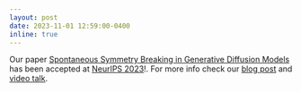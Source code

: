 ```yaml
---
layout: post
date: 2023-11-01 12:59:00-0400
inline: true
---
```


Our paper <a href="https://arxiv.org/abs/2305.19693">Spontaneous Symmetry Breaking in Generative Diffusion Models</a> has been accepted at <a href="https://neurips.cc/virtual/2023/poster/70568">NeurIPS 2023</a>!. For more info check our <a href="https://gabrielraya.com/blog/2023/symmetry-breaking-diffusion-models/">blog post</a> and <a href="https://youtu.be/IG0NNE9bpWU?si=La4MpHvfJoSDSGtz">video talk</a>. 
